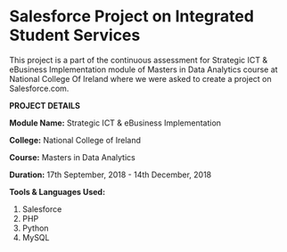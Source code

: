 # Salesforce Project on Integrated Student Services

This project is a part of the continuous assessment for Strategic ICT & eBusiness Implementation module of Masters in Data Analytics course at National College Of Ireland where we were asked to create a project on Salesforce.com.

**PROJECT DETAILS**

**Module Name:** Strategic ICT & eBusiness Implementation

**College:** National College of Ireland

**Course:** Masters in Data Analytics

**Duration:** 17th September, 2018 - 14th December, 2018

**Tools & Languages Used:**
1. Salesforce
2. PHP
3. Python
4. MySQL
